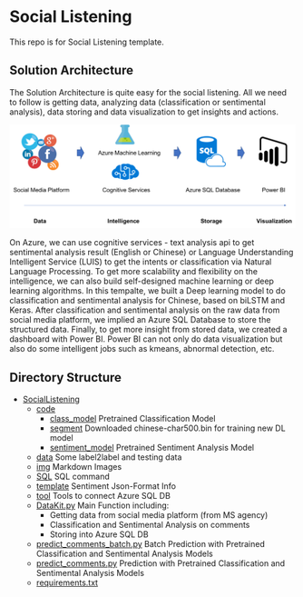 # Social Listening 
This repo is for Social Listening template.

## Solution Architecture
The Solution Architecture is quite easy for the social listening. All we need to follow is getting data, analyzing data (classification or sentimental analysis), data storing and data visualization to get insights and actions.

![Social Listening Solution Architecture](./img/Solution_Architecture.png)

On Azure, we can use cognitive services - text analysis api to get sentimental analysis result (English or Chinese) or Language Understanding Intelligent Service (LUIS) to get the intents or classification via Natural Language Processing. To get more scalability and flexibility on the intelligence, we can also build self-designed machine learning or deep learning algorithms. In this tempalte, we built a Deep learning model to do classification and sentimental analysis for Chinese, based on biLSTM and Keras. After classification and sentimental analysis on the raw data from social media platform, we implied an Azure SQL Database to store the structured data. Finally, to get more insight from stored data, we created a dashboard with Power BI. Power BI can not only do data visualization but also do some intelligent jobs such as kmeans, abnormal detection, etc.

## Directory Structure
 * [SocialListening](.)
   * [code](./code)
     * [class_model](./code/class_model) Pretrained Classification Model
     * [segment](./code/segment) Downloaded chinese-char500.bin for training new DL model
     * [sentiment_model](./code/sentiment_model) Pretrained Sentiment Analysis Model
   * [data](./data) Some label2label and testing data
   * [img](./img) Markdown Images
   * [SQL](./SQL) SQL command
   * [template](./template) Sentiment Json-Format Info
   * [tool](./tool) Tools to connect Azure SQL DB
   * [DataKit.py](./DataKit.py) Main Function including: 
     * Getting data from social media platform (from MS agency)
     * Classification and Sentimental Analysis on comments
     * Storing into Azure SQL DB
   * [predict_comments_batch.py](./predict_comments_batch.py) Batch Prediction with Pretrained Classification and Sentimental Analysis Models
   * [predict_comments.py](./predict_comments.py) Prediction with Pretrained Classification and Sentimental Analysis Models
   * [requirements.txt](./requirements.txt)  
